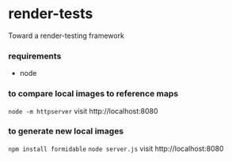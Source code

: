 # render-tests
Toward a render-testing framework

### requirements

- node

### to compare local images to reference maps

`node -m httpserver`
visit http://localhost:8080

### to generate new local images

`npm install formidable`
`node server.js`
visit http://localhost:8080
